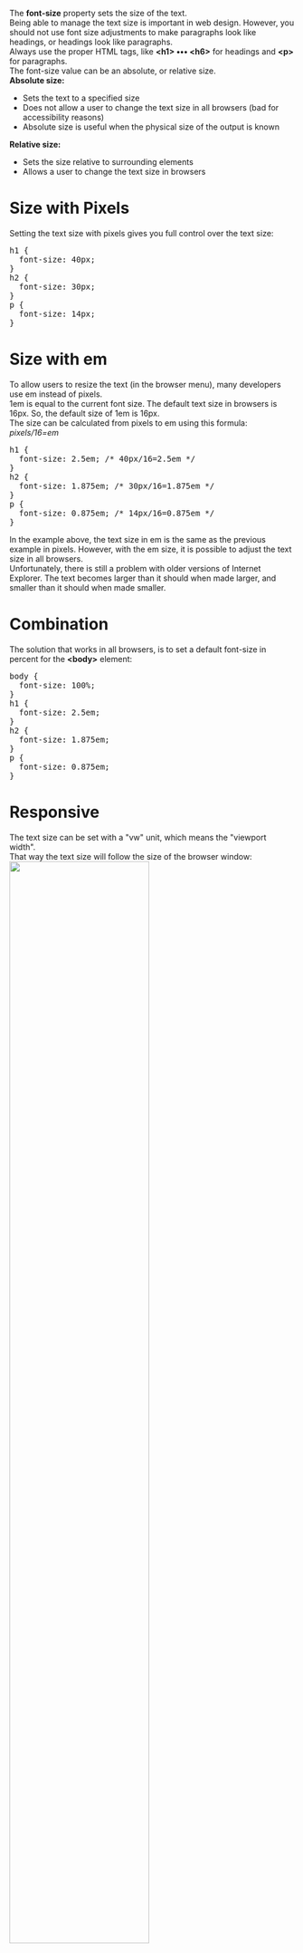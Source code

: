 The <b>font-size</b> property sets the size of the text.
<br>
Being able to manage the text size is important in web design. However, you should not use font size adjustments to make paragraphs look like headings, or headings look like paragraphs.
<br>
Always use the proper HTML tags, like <b>&lt;h1&gt; ••• &lt;h6&gt;</b> for headings and <b>&lt;p&gt;</b> for paragraphs.
<br>
The font-size value can be an absolute, or relative size.
<br>
<b>Absolute size:</b>
<ul>
  <li>Sets the text to a specified size</li>
  <li>Does not allow a user to change the text size in all browsers (bad for accessibility reasons)</li>
  <li>Absolute size is useful when the physical size of the output is known</li>
</ul>
<b>Relative size:</b>
<ul>
  <li>Sets the size relative to surrounding elements</li>
  <li>Allows a user to change the text size in browsers</li>
</ul>
<h1>Size with Pixels</h1>
Setting the text size with pixels gives you full control over the text size:
<pre>
h1 {
  font-size: 40px;
}
h2 {
  font-size: 30px;
}
p {
  font-size: 14px;
}
</pre>
<h1>Size with em</h1>
To allow users to resize the text (in the browser menu), many developers use em instead of pixels.
<br>
1em is equal to the current font size. The default text size in browsers is 16px. So, the default size of 1em is 16px.
<br>
The size can be calculated from pixels to em using this formula: <i>pixels/16=em</i>
<pre>
h1 {
  font-size: 2.5em; /* 40px/16=2.5em */
}
h2 {
  font-size: 1.875em; /* 30px/16=1.875em */
}
p {
  font-size: 0.875em; /* 14px/16=0.875em */
}
</pre>
In the example above, the text size in em is the same as the previous example in pixels. However, with the em size, it is possible to adjust the text size in all browsers.
<br>
Unfortunately, there is still a problem with older versions of Internet Explorer. The text becomes larger than it should when made larger, and smaller than it should when made smaller.
<h1>Combination</h1>
The solution that works in all browsers, is to set a default font-size in percent for the <b>&lt;body&gt;</b> element:
<pre>
body {
  font-size: 100%;
}
h1 {
  font-size: 2.5em;
}
h2 {
  font-size: 1.875em;
}
p {
  font-size: 0.875em;
}
</pre>
<h1>Responsive</h1>
The text size can be set with a "vw" unit, which means the "viewport width".
<br>
That way the text size will follow the size of the browser window:
<br>
<img src="https://i.imgur.com/qXBUj73.jpg" width="70%">
<pre>&lt;h1 style="font-size:10vw"&gt;Hello World&lt;/h1&gt;</pre>
